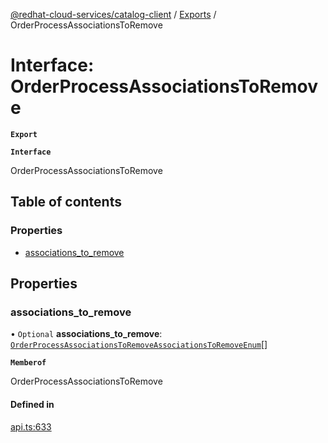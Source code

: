 [@redhat-cloud-services/catalog-client](../README.md) / [Exports](../modules.md) / OrderProcessAssociationsToRemove

# Interface: OrderProcessAssociationsToRemove

**`Export`**

**`Interface`**

OrderProcessAssociationsToRemove

## Table of contents

### Properties

- [associations\_to\_remove](OrderProcessAssociationsToRemove.md#associations_to_remove)

## Properties

### associations\_to\_remove

• `Optional` **associations\_to\_remove**: [`OrderProcessAssociationsToRemoveAssociationsToRemoveEnum`](../enums/OrderProcessAssociationsToRemoveAssociationsToRemoveEnum.md)[]

**`Memberof`**

OrderProcessAssociationsToRemove

#### Defined in

[api.ts:633](https://github.com/RedHatInsights/javascript-clients/blob/master/packages/catalog/api.ts#L633)

